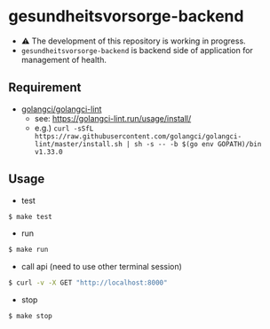 # gesundheitsvorsorge-backend

- :warning: The development of this repository is working in progress.
- `gesundheitsvorsorge-backend` is backend side of application for management of health. 

## Requirement

- [golangci/golangci-lint](https://github.com/golangci/golangci-lint)
   - see: https://golangci-lint.run/usage/install/
   - e.g.) `curl -sSfL https://raw.githubusercontent.com/golangci/golangci-lint/master/install.sh | sh -s -- -b $(go env GOPATH)/bin v1.33.0`

## Usage

- test

```bash
$ make test
```

- run

```bash
$ make run
```

- call api (need to use other terminal session)

```bash
$ curl -v -X GET "http://localhost:8000"
```

- stop

```bash
$ make stop
```
